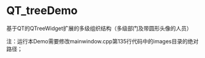 # QT_treeDemo
基于QT的QTreeWidget扩展的多级组织结构（多级部门及带圆形头像的人员）

注：运行本Demo需要修改mainwindow.cpp第135行代码中的images目录的绝对路径；
